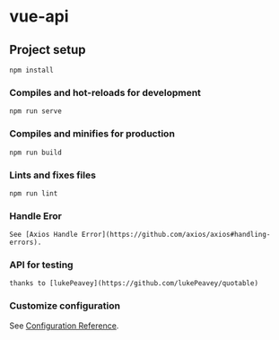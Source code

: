 # vue-api

## Project setup
```
npm install
```

### Compiles and hot-reloads for development
```
npm run serve
```

### Compiles and minifies for production
```
npm run build
```

### Lints and fixes files
```
npm run lint
```

### Handle Eror
```
See [Axios Handle Error](https://github.com/axios/axios#handling-errors).
```


### API for testing
```
thanks to [lukePeavey](https://github.com/lukePeavey/quotable)
```

### Customize configuration
See [Configuration Reference](https://cli.vuejs.org/config/).
